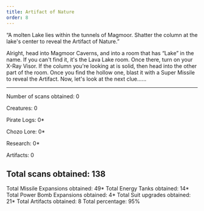 ```yaml
---
title: Artifact of Nature
order: 8
---
```




“A molten Lake lies within the tunnels of Magmoor.
Shatter the column at the lake's center to reveal the
Artifact of Nature.”

Alright, head into Magmoor Caverns, and into a room that has “Lake” in the
name. If you can't find it, it's the Lava Lake room. Once there, turn on your
X-Ray Visor. If the column you're looking at is solid, then head into the other
part of the room. Once you find the hollow one, blast it with a Super Missile
to reveal the Artifact. Now, let's look at the next clue......

-------------------------
Number of scans obtained: 0

Creatures: 0

Pirate Logs: 0*

Chozo Lore: 0*

Research: 0*

Artifacts: 0

Total scans obtained: 138
-------------------------

Total Missile Expansions obtained: 49*
Total Energy Tanks obtained: 14*
Total Power Bomb Expansions obtained: 4*
Total Suit upgrades obtained: 21*
Total Artifacts obtained: 8
Total percentage: 95%


